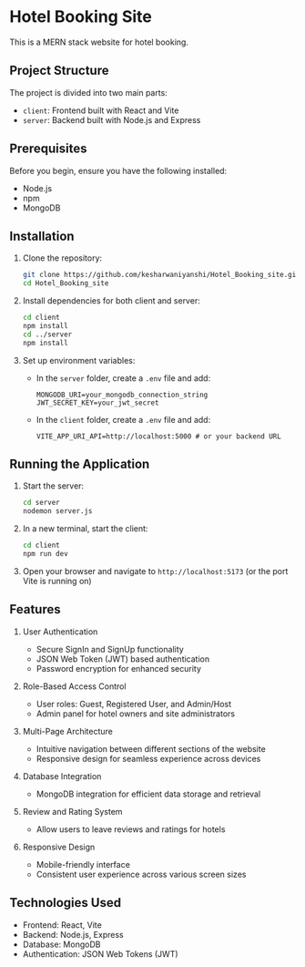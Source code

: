 
# Hotel Booking Site

This is a MERN stack website for hotel booking.

## Project Structure

The project is divided into two main parts:
- `client`: Frontend built with React and Vite
- `server`: Backend built with Node.js and Express

## Prerequisites

Before you begin, ensure you have the following installed:
- Node.js
- npm
- MongoDB

## Installation

1. Clone the repository:
   ```bash
   git clone https://github.com/kesharwaniyanshi/Hotel_Booking_site.git
   cd Hotel_Booking_site
   ```

2. Install dependencies for both client and server:
   ```bash
   cd client
   npm install
   cd ../server
   npm install
   ```

3. Set up environment variables:
   - In the `server` folder, create a `.env` file and add:
     
     ```
     MONGODB_URI=your_mongodb_connection_string
     JWT_SECRET_KEY=your_jwt_secret
     ```
   - In the `client` folder, create a `.env` file and add:
     
     ```
     VITE_APP_URI_API=http://localhost:5000 # or your backend URL
     ```

## Running the Application

1. Start the server:
   ```bash
   cd server
   nodemon server.js
   ```

2. In a new terminal, start the client:
   ```bash
   cd client
   npm run dev
   ```

3. Open your browser and navigate to `http://localhost:5173` (or the port Vite is running on)


## Features

1. User Authentication
   - Secure SignIn and SignUp functionality
   - JSON Web Token (JWT) based authentication
   - Password encryption for enhanced security

2. Role-Based Access Control
   - User roles: Guest, Registered User, and Admin/Host
   - Admin panel for hotel owners and site administrators

3. Multi-Page Architecture
   - Intuitive navigation between different sections of the website
   - Responsive design for seamless experience across devices

4. Database Integration
   - MongoDB integration for efficient data storage and retrieval
   
5. Review and Rating System
   - Allow users to leave reviews and ratings for hotels

10. Responsive Design
    - Mobile-friendly interface
    - Consistent user experience across various screen sizes

## Technologies Used

- Frontend: React, Vite
- Backend: Node.js, Express
- Database: MongoDB
- Authentication: JSON Web Tokens (JWT)

